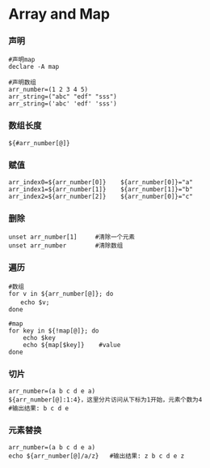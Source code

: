 # Array and Map

### 声明
```
#声明map
declare -A map

#声明数组
arr_number=(1 2 3 4 5)
arr_string=("abc" "edf" "sss")
arr_string=('abc' 'edf' 'sss')
```

### 数组长度
```
${#arr_number[@]}
```

### 赋值
```
arr_index0=${arr_number[0]}    ${arr_number[0]}="a"
arr_index1=${arr_number[1]}    ${arr_number[1]}="b"
arr_index2=${arr_number[2]}    ${arr_number[0]}="c"
```

### 删除
```
unset arr_number[1]　　　#清除一个元素
unset arr_number        #清除数组
```

### 遍历
```
#数组
for v in ${arr_number[@]}; do
　　echo $v;
done

#map
for key in ${!map[@]}; do
    echo $key
    echo ${map[$key]}    #value
done
```

### 切片
```
arr_number=(a b c d e a)
${arr_number[@]:1:4}，这里分片访问从下标为1开始，元素个数为4
#输出结果: b c d e
```

### 元素替换
```
arr_number=(a b c d e a)
echo ${arr_number[@]/a/z}   #输出结果: z b c d e z
```